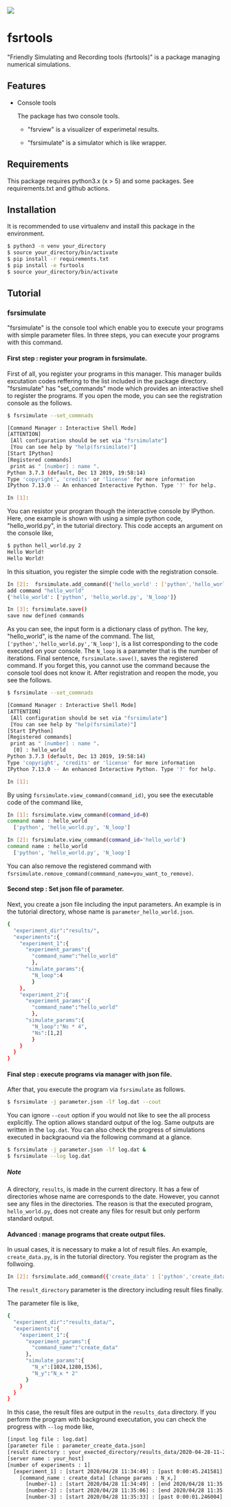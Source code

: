 ![](https://github.com/FIshikawa/fsrtools/workflows/Python%20package/badge.svg)

# fsrtools

"Friendly Simulating and Recording tools (fsrtools)" is a package managing numerical simulations.

## Features

- Console tools

    The package has two console tools.

    -  "fsrview" is a visualizer of experimetal results.

    -  "fsrsimulate" is a simulator which is like wrapper.

## Requirements
This package requires python3.x (x > 5) and some packages.
See requirements.txt and github actions.

## Installation
It is recommended to use virtualenv and install this package in the environment.

```bash
$ python3 -m venv your_directory
$ source your_directory/bin/activate
$ pip install -r requirements.txt
$ pip install -e fsrtools
$ source your_directory/bin/activate
```  

## Tutorial 
### fsrsimulate
"fsrsimulate" is the console tool which enable you to execute your programs with simple parameter files.
In three steps, you can execute your programs with this command.

#### First step : register your program in fsrsimulate.
First of all, you register your programs in this manager.
This manager builds excutation codes reffering to the list included in the package directory.
"fsrsimulate" has "set_commands" mode which provides an interactive shell to register the programs.
If you open the mode, you can see the registration console as the follows.
```bash
$ fsrsimulate --set_commnads

[Command Manager : Interactive Shell Mode]
[ATTENTION]
 [All configuration should be set via "fsrsimulate"]
 [You can see help by "help(fsrsimilate)"]
[Start IPython]
[Registered commands]
 print as " [number] : name ".
Python 3.7.3 (default, Dec 13 2019, 19:58:14) 
Type 'copyright', 'credits' or 'license' for more information
IPython 7.13.0 -- An enhanced Interactive Python. Type '?' for help.

In [1]:  
```  
You can resistor your program though the interactive console by IPython.
Here, one example is shown with using a simple python code, "hello_world.py", in the tutorial directory.
This code accepts an argument on the console like, 
```bash
$ python hell_world.py 2
Hello World!
Hello World!
```
In this situation, you register the simple code with the registration console.
```bash
In [2]:  fsrsimulate.add_command({'hello_world' : ['python','hello_world.py','N_loop']})
add command "hello_world"
{'hello_world': ['python', 'hello_world.py', 'N_loop']}

In [3]: fsrsimulate.save()                                                      
save now defined commands
```
As you can see, the input form is a dictionary class of python.
The key, "hello_world", is the name of the command.
The list, `['python','hello_world.py','N_loop']`, is a list corresponding to the code executed on your console.
The `N_loop` is a parameter that is the number of iterations.
Final sentence, `fsrsimulate.save()`, saves the registered command.
If you forget this, you cannot use the command because the console tool does not know it.
After registration and reopen the mode, you see the follows.
```bash
$ fsrsimulate --set_commnads

[Command Manager : Interactive Shell Mode]
[ATTENTION]
 [All configuration should be set via "fsrsimulate"]
 [You can see help by "help(fsrsimilate)"]
[Start IPython]
[Registered commands]
 print as " [number] : name ".
  [0] : hello_world 
Python 3.7.3 (default, Dec 13 2019, 19:58:14) 
Type 'copyright', 'credits' or 'license' for more information
IPython 7.13.0 -- An enhanced Interactive Python. Type '?' for help.

In [1]:  
```
By using `fsrsimulate.view_command(command_id)`, you see the executable code of the command like,
```bash
In [1]: fsrsimulate.view_command(command_id=0)                                                                                                                           
command name : hello_world
  ['python', 'hello_world.py', 'N_loop']

In [2]: fsrsimulate.view_command(command_id='hello_world')                                                                                                               
command name : hello_world
  ['python', 'hello_world.py', 'N_loop']
```
You can also remove the registered command with `fsrsimulate.remove_command(commmand_name=you_want_to_remove)`.

#### Second step : Set json file of parameter.
Next, you create a json file including the input parameters.
An example is in the tutorial directory, whose name is `parameter_hello_world.json`.
```bash
{
  "experiment_dir":"results/",
  "experiments":{
    "experiment_1":{
      "experiment_params":{
        "command_name":"hello_world"
        },
      "simulate_params":{
        "N_loop":4
        }
    },
    "experiment_2":{
      "experiment_params":{
        "command_name":"hello_world"
        },
      "simulate_params":{
        "N_loop":"Ns * 4",
        "Ns":[1,2]
        }
    }
  }
}
```

#### Final step : execute programs via manager with json file.
After that, you execute the program via `fsrsimulate` as follows.
```bash
$ fsrsimulate -j parameter.json -lf log.dat --cout
```
You can ignore `--cout` option if you would not like to see the all process explicitly.
The option allows standard output of the log.
Same outputs are written in the `log.dat`.
You can also check the progress of simulations executed in backgraound via the following command at a glance.
```bash
$ fsrsimulate -j parameter.json -lf log.dat &
$ fsrsimulate --log log.dat
```

##### Note 
A directory, `results`, is made in the current directory.
It has a few of directories whose name are corresponds to the date.
However, you cannot see any files in the directories.
The reason is that the executed program, `hello_world.py`, does not create any files for result
but only perform standard output.

#### Advanced : manage programs that create output files. 
In usual cases, it is necessary to make a lot of result files.
An example, `create_data.py`, is in the tutorial directory.
You register the program as the follwoing.

```bash 
In [2]: fsrsimulate.add_command({'create_data' : ['python','create_data.py','result_directory','N_x','N_y']})
```
The `result_directory` parameter is the directory including result files finally.

The parameter file is like,

```bash
{ 
  "experiment_dir":"results_data/",
  "experiments":{
    "experiment_1":{
      "experiment_params":{
        "command_name":"create_data"
      },
      "simulate_params":{
        "N_x":[1024,1280,1536],
        "N_y":"N_x * 2"
      }
    }
  }
}
```
In this case, the result files are output in the `results_data` directory.
If you perform the program with background executation, you can check the progress with `--log` mode like,
```bash
[input log file : log.dat]
[parameter file : parameter_create_data.json]
[result directory : your_exected_directory/results_data/2020-04-28-11-28-13]
[server name : your_host]
[number of experiments : 1]
  [experiment_1] : [start 2020/04/28 11:34:49] : [past 0:00:45.241581] : [ongoing  number-3 (3/3)]
    [command_name : create_data] [change params : N_x,]
      [number-1] : [start 2020/04/28 11:34:49] : [end 2020/04/28 11:35:06] : [duration 0:00:17.123402] 
      [number-2] : [start 2020/04/28 11:35:06] : [end 2020/04/28 11:35:33] : [duration 0:00:27.282645] 
      [number-3] : [start 2020/04/28 11:35:33] : [past 0:00:01.246004] 
```
